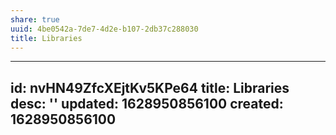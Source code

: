 ```yaml
---
share: true
uuid: 4be0542a-7de7-4d2e-b107-2db37c288030
title: Libraries
---
```

---
id: nvHN49ZfcXEjtKv5KPe64
title: Libraries
desc: ''
updated: 1628950856100
created: 1628950856100
---